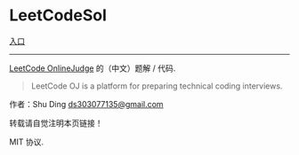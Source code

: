 LeetCodeSol
===========

[入口](https://github.com/quietshu/LeetCodeSol/tree/master/problems)

-----

[LeetCode OnlineJudge](https://oj.leetcode.com/problems/) 的（中文）题解 / 代码.

> LeetCode OJ is a platform for preparing technical coding interviews.

作者：Shu Ding <ds303077135@gmail.com>

转载请自觉注明本页链接！

MIT 协议.
